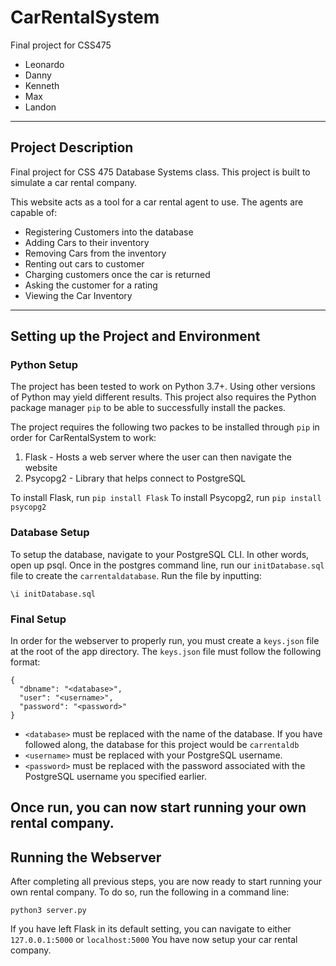 # CarRentalSystem

Final project for CSS475
- Leonardo
- Danny
- Kenneth
- Max
- Landon
---
## Project Description 

Final project for CSS 475 Database Systems class. This project is built to simulate a car rental company.

This website acts as a tool for a car rental agent to use. The agents are capable of:
+ Registering Customers into the database
+ Adding Cars to their inventory
+ Removing Cars from the inventory
+ Renting out cars to customer
+ Charging customers once the car is returned
+ Asking the customer for a rating
+ Viewing the Car Inventory
---
## Setting up the Project and Environment

### Python Setup
The project has been tested to work on Python 3.7+. Using other versions of Python may yield different results.
This project also requires the Python package manager `pip` to be able to successfully install the packes.

The project requires the following two packes to be installed through `pip` in order for CarRentalSystem to work:
1. Flask - Hosts a web server where the user can then navigate the website
2. Psycopg2 - Library that helps connect to PostgreSQL

To install Flask, run `pip install Flask`
To install Psycopg2, run `pip install psycopg2` 

### Database Setup
To setup the database, navigate to your PostgreSQL CLI. In other words, open up psql. Once in the postgres command line, run our `initDatabase.sql` file to create the `carrentaldatabase`.
Run the file by inputting:
```
\i initDatabase.sql
```

### Final Setup
In order for the webserver to properly run, you must create a `keys.json` file at the root of the app directory. The `keys.json` file must follow the following format:
```
{
  "dbname": "<database>",
  "user": "<username>",
  "password": "<password>"
}
```
+ `<database>` must be replaced with the name of the database. If you have followed along, the database for this project would be `carrentaldb`
+ `<username>` must be replaced with your PostgreSQL username.
+ `<password>` must be replaced with the password associated with the PostgreSQL username you specified earlier.

Once run, you can now start running your own rental company.
---
## Running the Webserver
After completing all previous steps, you are now ready to start running your own rental company. To do so, run the following in a command line:
```
python3 server.py
```
If you have left Flask in its default setting, you can navigate to either `127.0.0.1:5000` or `localhost:5000`
You have now setup your car rental company.
